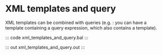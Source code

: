 # XML templates and query

XML templates can be combined with queries (e.g. : you can have a template containing a query expression, which
also contains a template).

::: code xml_templates_and_query.bal :::

::: out xml_templates_and_query.out :::